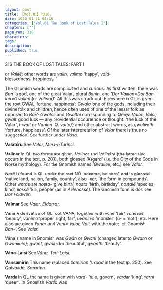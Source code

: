 ```yaml
---
layout: post
title: 【Vol.01】P316.
date: 1983-01-01 05:16
categories: ["Vol.01 The Book of Lost Tales I"]
chapters: [""]
page_num: 316
characters: 
tags: 
description: 
published: true
---
```


<p style="text-indent: 0;">
316      THE BOOK OF LOST TALES: PART I
</p>

or <I>Valdë;</I> other words are <I>valin, valimo</I> ‘happy’, <I>vald-<BR></I>blessedness, happiness. ’

The Gnomish words are complicated and curious. As first written, there was <I>Ban</I> ‘a god, one of the great Valar’, plural <I>Banin,</I> and <I>'Dor'Vanion=Dor Ban-ion=Gwalien</I> (or <I>Valinor)’.</I> All this was struck out. Elsewhere in GL is given the root GWAL ‘fortune, happiness’: <I>Gwala</I> ‘one of the gods, including their divine folk and children, hence often used of one of the lesser folk as opposed to <I>Ban’; Gwalon</I> and <I>Gwalthi</I> corresponding to Qenya <I>Valon, Valsi; gwalt</I> ‘good luck — any providential occurrence or thought: “the luck of the Valar”, <I>i-walt ne Vanion</I> (Q. <I>valto)’;</I> and other abstract words, as <I>gwalweth</I> ‘fortune, happiness’. Of the later interpretation of <I>Valar</I> there is thus no suggestion. See further under <I>Vána.</I>

<B>Valatúru   </B>See <I>Valar, Meril-i-Turinqi.</I>

<B>Valinor   </B>In QL two forms are given, <I>Valinor</I> and <I>Valinórë</I> (the latter also occurs in the text, p. 203), both glossed ‘Asgard’ (i.e. the City of the Gods in Norse mythology). For the Gnomish names <I>(Gwalien,</I> etc.) see <I>Valar.</I>

<I>Nórë</I> is found in QL under the root NŌ ‘become, be born’, and is glossed ‘native land, nation, family, country’, also <I>-nor,</I> ‘the form in compounds'. Other words are <I>nosta-</I> ‘give birth’, <I>nosta</I> ‘birth, birthday’, <I>nostalë</I> ‘species, kind’, <I>nossë</I> ‘kin, people’ (as in <I>Aulenossë).</I> The Gnomish form is <I>dôr.</I> see <I>Dor Faidwen.</I>

<B>Valmar   </B>See <I>Valar, Eldamar.</I>

Vána  A derivative of QL root VANA, together with <I>vanë</I> ‘fair’, <I>vanessë</I> ‘beauty’, <I>vanima</I> ‘proper, right, fair’, <I>úvanimo</I> ‘monster’ (ú- = 'not'), etc. Here also are given <I>Vanar</I> and <I>Vani= Valar, Vali,</I> with the note: 'cf. Gnomish <I>Ban-’.</I> See <I>Valar.</I>

Vána's name in Gnomish was <I>Gwân</I> or <I>Gwani</I> (changed later to <I>Gwann</I> or <I>Gwannuin); gwant, gwan-dra</I> ‘beautiful’, <I>gwanthi</I> ‘beauty’.

<B>Vána-Laisi  </B>See <I>Vána, Tári-Laisi.</I>

<B>Vansamírin </B>This name replaced <I>Samirien 's road</I> in the text (p. 250). See <I>Qalvanda, Samírien.</I>

<B>Varda   </B>In QL the name is given with <I>vard-</I> ‘rule, govern’, <I>vardar</I> ‘king’, <I>varni</I> ‘queen’. In Gnomish <I>Varda</I> was

